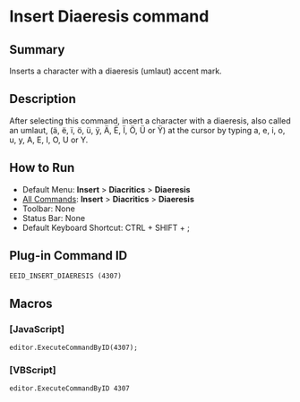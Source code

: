 # Insert Diaeresis command

## Summary

Inserts a character with a diaeresis (umlaut) accent mark.

## Description

After selecting this command, insert a character with a diaeresis, also called an umlaut, (ä, ë, ï, ö, ü, ÿ, Ä, Ë, Ï, Ö, Ü or Ÿ) at the cursor by typing a, e, i, o, u, y, A, E,
I, O, U or Y.

## How to Run

- Default Menu: **Insert** \> **Diacritics** \> **Diaeresis**
- [All Commands](../tools/all_commands): **Insert** \> **Diacritics** \> **Diaeresis**
- Toolbar: None
- Status Bar: None
- Default Keyboard Shortcut: CTRL + SHIFT + ;

## Plug-in Command ID

```
EEID_INSERT_DIAERESIS (4307)```

## Macros

### \[JavaScript\]

```
editor.ExecuteCommandByID(4307);
```

### \[VBScript\]

```
editor.ExecuteCommandByID 4307
```
